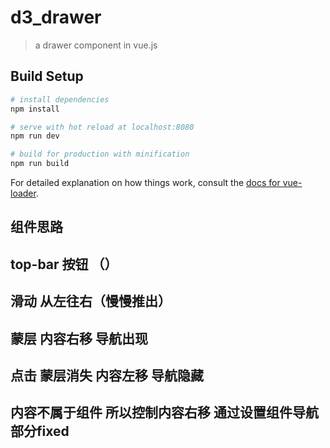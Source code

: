 # d3_drawer

> a drawer component in vue.js

## Build Setup

``` bash
# install dependencies
npm install

# serve with hot reload at localhost:8080
npm run dev

# build for production with minification
npm run build
```

For detailed explanation on how things work, consult the [docs for vue-loader](http://vuejs.github.io/vue-loader).

## 组件思路
## top-bar 按钮 （）
## 滑动 从左往右（慢慢推出）
## 蒙层 内容右移 导航出现
## 点击 蒙层消失 内容左移 导航隐藏
## 内容不属于组件 所以控制内容右移 通过设置组件导航部分fixed

